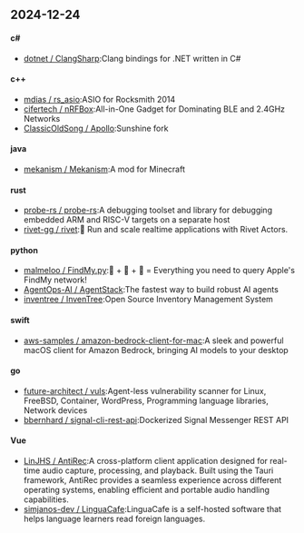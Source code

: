 ## 2024-12-24
#### c#
* [dotnet / ClangSharp](https://github.com/dotnet/ClangSharp):Clang bindings for .NET written in C#
#### c++
* [mdias / rs_asio](https://github.com/mdias/rs_asio):ASIO for Rocksmith 2014
* [cifertech / nRFBox](https://github.com/cifertech/nRFBox):All-in-One Gadget for Dominating BLE and 2.4GHz Networks
* [ClassicOldSong / Apollo](https://github.com/ClassicOldSong/Apollo):Sunshine fork
#### java
* [mekanism / Mekanism](https://github.com/mekanism/Mekanism):A mod for Minecraft
#### rust
* [probe-rs / probe-rs](https://github.com/probe-rs/probe-rs):A debugging toolset and library for debugging embedded ARM and RISC-V targets on a separate host
* [rivet-gg / rivet](https://github.com/rivet-gg/rivet):🔩 Run and scale realtime applications with Rivet Actors.
#### python
* [malmeloo / FindMy.py](https://github.com/malmeloo/FindMy.py):🍏 + 🎯 + 🐍 = Everything you need to query Apple's FindMy network!
* [AgentOps-AI / AgentStack](https://github.com/AgentOps-AI/AgentStack):The fastest way to build robust AI agents
* [inventree / InvenTree](https://github.com/inventree/InvenTree):Open Source Inventory Management System
#### swift
* [aws-samples / amazon-bedrock-client-for-mac](https://github.com/aws-samples/amazon-bedrock-client-for-mac):A sleek and powerful macOS client for Amazon Bedrock, bringing AI models to your desktop
#### go
* [future-architect / vuls](https://github.com/future-architect/vuls):Agent-less vulnerability scanner for Linux, FreeBSD, Container, WordPress, Programming language libraries, Network devices
* [bbernhard / signal-cli-rest-api](https://github.com/bbernhard/signal-cli-rest-api):Dockerized Signal Messenger REST API
#### Vue
* [LinJHS / AntiRec](https://github.com/LinJHS/AntiRec):A cross-platform client application designed for real-time audio capture, processing, and playback. Built using the Tauri framework, AntiRec provides a seamless experience across different operating systems, enabling efficient and portable audio handling capabilities.
* [simjanos-dev / LinguaCafe](https://github.com/simjanos-dev/LinguaCafe):LinguaCafe is a self-hosted software that helps language learners read foreign languages.
